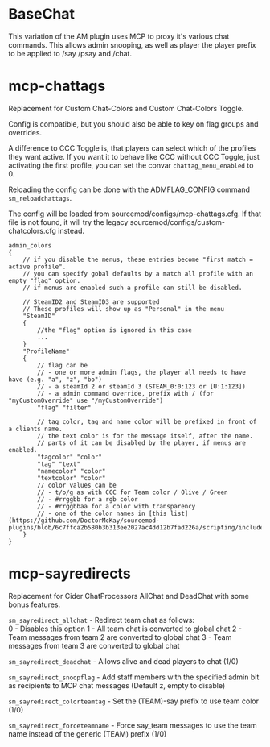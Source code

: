# BaseChat

This variation of the AM plugin uses MCP to proxy it's various chat commands.
This allows admin snooping, as well as player the player prefix to be applied to /say /psay and /chat.

# mcp-chattags

Replacement for Custom Chat-Colors and Custom Chat-Colors Toggle.

Config is compatible, but you should also be able to key on flag groups and overrides.

A difference to CCC Toggle is, that players can select which of the profiles they want active.
If you want it to behave like CCC without CCC Toggle, just activating the first profile, you can
set the convar `chattag_menu_enabled` to 0.

Reloading the config can be done with the ADMFLAG_CONFIG command `sm_reloadchattags`.

The config will be loaded from sourcemod/configs/mcp-chattags.cfg. If that file is not found,
it will try the legacy sourcemod/configs/custom-chatcolors.cfg instead.

```
admin_colors 
{
	// if you disable the menus, these entries become "first match = active profile".
	// you can specify gobal defaults by a match all profile with an empty "flag" option.
	// if menus are enabled such a profile can still be disabled.

	// SteamID2 and SteamID3 are supported
	// These profiles will show up as "Personal" in the menu
	"SteamID"
	{
		//the "flag" option is ignored in this case
		...
	}
	"ProfileName"
	{
		// flag can be
		// - one or more admin flags, the player all needs to have have (e.g. "a", "z", "bo")
		// - a steamId 2 or steamId 3 (STEAM_0:0:123 or [U:1:123])
		// - a admin command override, prefix with / (for "myCustomOverride" use "/myCustomOverride")
		"flag" "filter"
		
		// tag color, tag and name color will be prefixed in front of a clients name.
		// the text color is for the message itself, after the name.
		// parts of it can be disabled by the player, if menus are enabled.
		"tagcolor" "color"
		"tag" "text"
		"namecolor" "color"
		"textcolor" "color"
		// color values can be
		// - t/o/g as with CCC for Team color / Olive / Green
		// - #rrggbb for a rgb color
		// - #rrggbbaa for a color with transparency
		// - one of the color names in [this list](https://github.com/DoctorMcKay/sourcemod-plugins/blob/6c7ffca2b580b3b313ee2027ac4dd12b7fad226a/scripting/include/morecolors.inc#L500)
	}
}
```

# mcp-sayredirects

Replacement for Cider ChatProcessors AllChat and DeadChat with some bonus features.

`sm_sayredirect_allchat` - Redirect team chat as follows:   
  0 - Disables this option
  1 - All team chat is converted to global chat
  2 - Team messages from team 2 are converted to global chat
  3 - Team messages from team 3 are converted to global chat

`sm_sayredirect_deadchat` - Allows alive and dead players to chat (1/0)

`sm_sayredirect_snoopflag` - Add staff members with the specified admin bit as recipients to MCP chat messages (Default z, empty to disable)

`sm_sayredirect_colorteamtag` - Set the (TEAM)-say prefix to use team color (1/0)

`sm_sayredirect_forceteamname` - Force say_team messages to use the team name instead of the generic (TEAM) prefix (1/0)